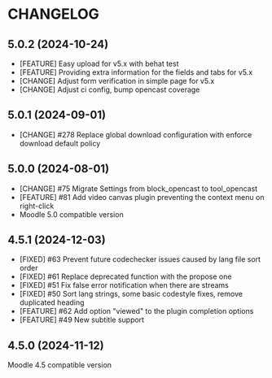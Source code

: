 CHANGELOG
=========

5.0.2 (2024-10-24)
------------------
* [FEATURE] Easy upload for v5.x with behat test
* [FEATURE] Providing extra information for the fields and tabs for v5.x
* [CHANGE] Adjust form verification in simple page for v5.x
* [CHANGE] Adjust ci config, bump opencast coverage


5.0.1 (2024-09-01)
------------------
* [CHANGE] #278 Replace global download configuration with enforce download default policy


5.0.0 (2024-08-01)
------------------
* [CHANGE] #75 Migrate Settings from block_opencast to tool_opencast
* [FEATURE] #81 Add video canvas plugin preventing the context menu on right-click
*  Moodle 5.0 compatible version


4.5.1 (2024-12-03)
------------------
* [FIXED] #63 Prevent future codechecker issues caused by lang file sort order
* [FIXED] #61 Replace deprecated function with the propose one
* [FIXED] #51 Fix false error notification when there are streams
* [FIXED] #50 Sort lang strings, some basic codestyle fixes, remove duplicated heading
* [FEATURE] #62 Add option "viewed" to the plugin completion options
* [FEATURE] #49 New subtitle support

 
4.5.0 (2024-11-12)
------------------
Moodle 4.5 compatible version

